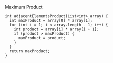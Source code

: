 Maximum Product

    int adjacentElementsProduct(List<int> array) {
      int maxProduct = array[0] * array[1];
      for (int i = 1; i < array.length - 1; i++) {
        int product = array[i] * array[i + 1];
        if (product > maxProduct) {
          maxProduct = product;
        }
      }
      return maxProduct;
    }
